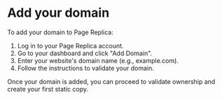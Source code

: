 # Add your domain

To add your domain to Page Replica:

1. Log in to your Page Replica account.
2. Go to your dashboard and click "Add Domain".
3. Enter your website's domain name (e.g., example.com).
4. Follow the instructions to validate your domain.

Once your domain is added, you can proceed to validate ownership and create your first static copy.
